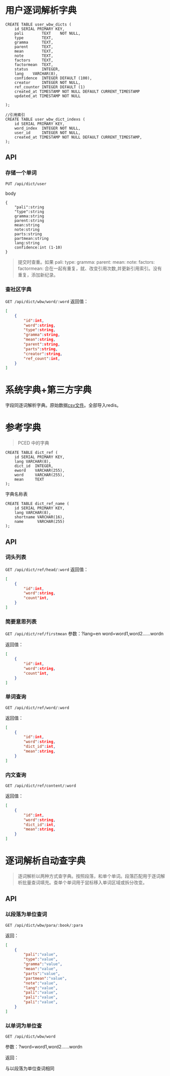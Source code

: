 # 用户逐词解析字典
```table
CREATE TABLE user_wbw_dicts (
    id SERIAL PRIMARY KEY,
    pali        TEXT    NOT NULL,
    type        TEXT,
    gramma      TEXT,
    parent      TEXT,
    mean        TEXT,
    note        TEXT,
    factors     TEXT,
    factormean  TEXT,
    status      INTEGER,
    lang    VARCHAR(8),
    confidence  INTEGER DEFAULT (100),
    creator     INTEGER NOT NULL,
    ref_counter INTEGER DEFAULT (1) 
    created_at TIMESTAMP NOT NULL DEFAULT CURRENT_TIMESTAMP
    updated_at TIMESTAMP NOT NULL

);

//引用索引
CREATE TABLE user_wbw_dict_indexs (
    id SERIAL PRIMARY KEY,
    word_index  INTEGER NOT NULL,
    user_id     INTEGER NOT NULL,
    created_at TIMESTAMP NOT NULL DEFAULT CURRENT_TIMESTAMP,
);

```


## API
### 存储一个单词
`PUT /api/dict/user`

body
```
{
    "pali":string
    "type":string
    gramma:string
    parent:string
    mean:string
    note:string
    parts:string
    partmean:string
    lang:string
    confidence:int (1-10)
}
```
>提交时查重。如果    pali:
    type:
    gramma:
    parent:
    mean:
    note:
    factors:
    factormean:
合在一起有重复，就、改变引用次数,并更新引用索引。没有重复，添加新纪录。

### 查社区字典
`GET /api/dict/wbw/word/:word`
返回值：
```json
[
    {
        "id":int,
        "word":string,
        "type":string,
        "gramma":string,
        "mean":string,
        "parent":string,
        "parts":string,
        "creator":string,
        "ref_count":int,
    }
]
```

# 系统字典+第三方字典

字段同逐词解析字典。原始数据[csv文件](/dicttext/readme.md)。全部导入redis。

# 参考字典

>PCED 中的字典

```table
CREATE TABLE dict_ref (
    id SERIAL PRIMARY KEY,
    lang VARCHAR(8),
    dict_id  INTEGER,
    eword    VARCHAR(255),
    word     VARCHAR(255),
    mean     TEXT
);
```
字典名称表

```table
CREATE TABLE dict_ref_name (
    id SERIAL PRIMARY KEY,
    lang VARCHAR(8),
    shortname VARCHAR(16),
    name      VARCHAR(255)
);
```
## API

### 词头列表
`GET /api/dict/ref/head/:word`
返回值：
```json
[
    {
        "id":int,
        "word":string,
        "count"int,
    }
]
```
### 简要意思列表
`GET /api/dict/ref/firstmean`
参数：?lang=en word=word1,word2……wordn

返回值：
```json
[
    {
        "id":int,
        "word":string,
        "count"int,
    }
]
```

### 单词查询

`GET /api/dict/ref/word/:word`

返回值：
```json
[
    {
        "id":int,
        "word":string,
        "dict_id":int,
        "mean":string,
    }
]
```

### 内文查询

`GET /api/dict/ref/content/:word`

返回值：
```json
[
    {
        "id":int,
        "word":string,
        "dict_id":int,
        "mean":string,
    }
]
```

# 逐词解析自动查字典
>逐词解析以两种方式查字典。按照段落，和单个单词。段落匹配用于逐词解析批量查词填充。查单个单词用于鼠标移入单词区域或拆分改变。

## API

### 以段落为单位查词

`GET /api/dict/wbw/para/:book/:para`

返回：
```json
[
    {
        "pali":"value",
        "type":"value",
        "gramma":"value",
        "mean":"value",
        "parts":"value",
        "partmean":"value",
        "note":"value",
        "lang":"value",
        "pali":"value",
        "pali":"value",
        "pali":"value",
    }
]
```

### 以单词为单位查

`GET /api/dict/wbw/word`

参数：?word=word1,word2……wordn

返回：

与以段落为单位查词相同



